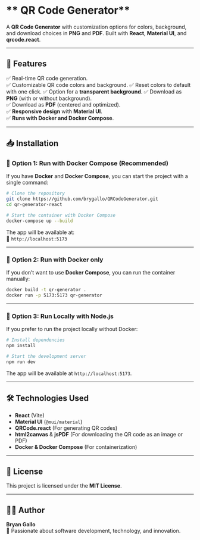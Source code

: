 # ** QR Code Generator**

A **QR Code Generator** with customization options for colors, background, and download choices in **PNG** and **PDF**. Built with **React**, **Material UI**, and **qrcode.react**.

---

## **🚀 Features**

✅ Real-time QR code generation.  
✅ Customizable QR code colors and background.
✅ Reset colors to default with one click.
✅ Option for a **transparent background**.
✅ Download as **PNG** (with or without background).  
✅ Download as **PDF** (centered and optimized).  
✅ **Responsive design** with **Material UI**.  
✅ **Runs with Docker and Docker Compose**.

---

## **📥 Installation**

### 🔹 **Option 1: Run with Docker Compose (Recommended)**

If you have **Docker** and **Docker Compose**, you can start the project with a single command:

```bash
# Clone the repository
git clone https://github.com/brygallo/QRCodeGenerator.git
cd qr-generator-react

# Start the container with Docker Compose
docker-compose up --build
```

The app will be available at:  
🔗 `http://localhost:5173`

---

### 🔹 **Option 2: Run with Docker only**

If you don’t want to use **Docker Compose**, you can run the container manually:

```bash
docker build -t qr-generator .
docker run -p 5173:5173 qr-generator
```

---

### 🔹 **Option 3: Run Locally with Node.js**

If you prefer to run the project locally without Docker:

```bash
# Install dependencies
npm install

# Start the development server
npm run dev
```

The app will be available at `http://localhost:5173`.

---

## **🛠 Technologies Used**

- **React** (Vite)
- **Material UI** (`@mui/material`)
- **QRCode.react** (For generating QR codes)
- **html2canvas** & **jsPDF** (For downloading the QR code as an image or PDF)
- **Docker & Docker Compose** (For containerization)

---

## **📄 License**

This project is licensed under the **MIT License**.

---

## **👨‍💻 Author**

**Bryan Gallo**  
🚀 Passionate about software development, technology, and innovation.
